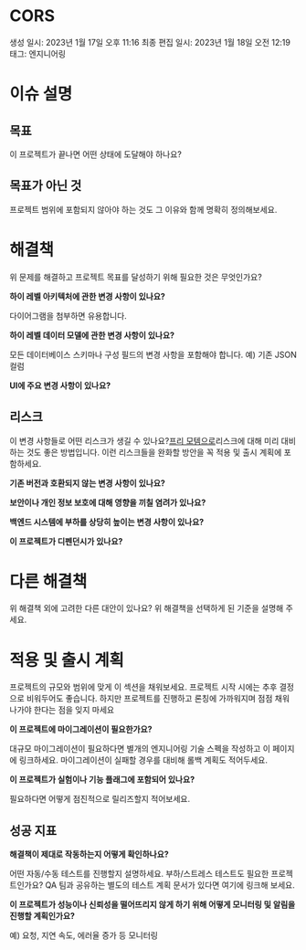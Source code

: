 # CORS

생성 일시: 2023년 1월 17일 오후 11:16
최종 편집 일시: 2023년 1월 18일 오전 12:19
태그: 엔지니어링

# 이슈 설명

## 목표

이 프로젝트가 끝나면 어떤 상태에 도달해야 하나요?

## 목표가 아닌 것

프로젝트 범위에 포함되지 않아야 하는 것도 그 이유와 함께 명확히 정의해보세요.

# 해결책

위 문제를 해결하고 프로젝트 목표를 달성하기 위해 필요한 것은 무엇인가요?

**하이 레벨 아키텍처에 관한 변경 사항이 있나요?**

다이어그램을 첨부하면 유용합니다.

**하이 레벨 데이터 모델에 관한 변경 사항이 있나요?**

모든 데이터베이스 스키마나 구성 필드의 변경 사항을 포함해야 합니다. 예) 기존 JSON 컬럼

**UI에 주요 변경 사항이 있나요?**

## 리스크

이 변경 사항들로 어떤 리스크가 생길 수 있나요?[프리 모템으로](https://www.notion.so/templates/pre-mortem-template)리스크에 대해 미리 대비하는 것도 좋은 방법입니다. 이런 리스크들을 완화할 방안을 꼭 적용 및 출시 계획에 포함하세요.

**기존 버전과 호환되지 않는 변경 사항이 있나요?**

**보안이나 개인 정보 보호에 대해 영향을 끼칠 염려가 있나요?**

**백엔드 시스템에 부하를 상당히 높이는 변경 사항이 있나요?**

**이 프로젝트가 디펜던시가 있나요?**

# 다른 해결책

위 해결책 외에 고려한 다른 대안이 있나요? 위 해결책을 선택하게 된 기준을 설명해 주세요.

# 적용 및 출시 계획

프로젝트의 규모와 범위에 맞게 이 섹션을 채워보세요. 프로젝트 시작 시에는 추후 결정으로 비워두어도 좋습니다. 하지만 프로젝트를 진행하고 론칭에 가까워지며 점점 채워 나가야 한다는 점을 잊지 마세요

**이 프로젝트에 마이그레이션이 필요한가요?**

대규모 마이그레이션이 필요하다면 별개의 엔지니어링 기술 스펙을 작성하고 이 페이지에 링크하세요. 마이그레이션이 실패할 경우를 대비해 롤백 계획도 적어두세요.

**이 프로젝트가 실험이나 기능 플래그에 포함되어 있나요?**

필요하다면 어떻게 점진적으로 릴리즈할지 적어보세요.

## 성공 지표

**해결책이 제대로 작동하는지 어떻게 확인하나요?**

어떤 자동/수동 테스트를 진행할지 설명하세요. 부하/스트레스 테스트도 필요한 프로젝트인가요? QA 팀과 공유하는 별도의 테스트 계획 문서가 있다면 여기에 링크해 보세요.

**이 프로젝트가 성능이나 신뢰성을 떨어뜨리지 않게 하기 위해 어떻게 모니터링 및 알림을 진행할 계획인가요?**

예) 요청, 지연 속도, 에러율 증가 등 모니터링
